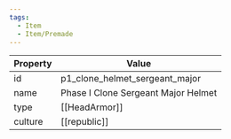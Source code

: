 ```yaml
---
tags:
  - Item
  - Item/Premade
---
```


| Property | Value                               |
| -------- | ----------------------------------- |
| id       | p1_clone_helmet_sergeant_major      |
| name     | Phase I Clone Sergeant Major Helmet |
| type     | [[HeadArmor]]                       |
| culture  | [[republic]]               |


